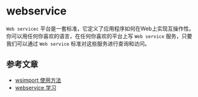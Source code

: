 # webservice

`Web servicec` 平台是一套标准，它定义了应用程序如何在Web上实现互操作性。你可以用任何你喜欢的语言，在任何你喜欢的平台上写 `Web service` 服务，只要我们可以通过 `Web service` 标准对这些服务进行查询和访问。



## 参考文章

- [wsimport 使用方法](https://www.cnblogs.com/yjbjingcha/p/7210536.html)
- [webservice 学习](https://www.cnblogs.com/xingkongcanghai/p/15029460.html)
